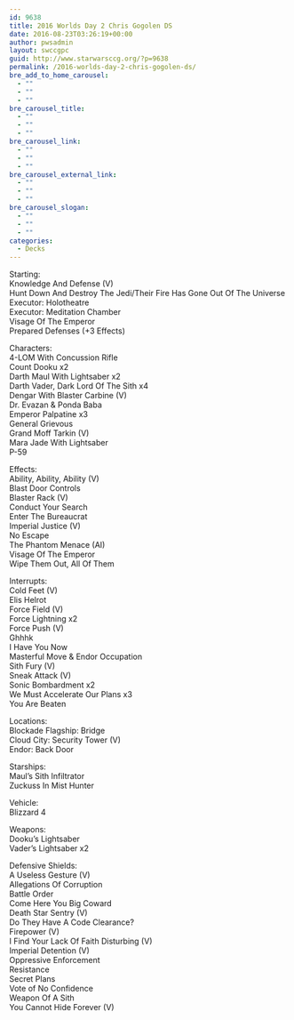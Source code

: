 ```yaml
---
id: 9638
title: 2016 Worlds Day 2 Chris Gogolen DS
date: 2016-08-23T03:26:19+00:00
author: pwsadmin
layout: swccgpc
guid: http://www.starwarsccg.org/?p=9638
permalink: /2016-worlds-day-2-chris-gogolen-ds/
bre_add_to_home_carousel:
  - ""
  - ""
  - ""
bre_carousel_title:
  - ""
  - ""
  - ""
bre_carousel_link:
  - ""
  - ""
  - ""
bre_carousel_external_link:
  - ""
  - ""
  - ""
bre_carousel_slogan:
  - ""
  - ""
  - ""
categories:
  - Decks
---
```

Starting:  
Knowledge And Defense (V)  
Hunt Down And Destroy The Jedi/Their Fire Has Gone Out Of The Universe  
Executor: Holotheatre  
Executor: Meditation Chamber  
Visage Of The Emperor  
Prepared Defenses (+3 Effects)

Characters:  
4-LOM With Concussion Rifle  
Count Dooku x2  
Darth Maul With Lightsaber x2  
Darth Vader, Dark Lord Of The Sith x4  
Dengar With Blaster Carbine (V)  
Dr. Evazan & Ponda Baba  
Emperor Palpatine x3  
General Grievous  
Grand Moff Tarkin (V)  
Mara Jade With Lightsaber  
P-59

Effects:  
Ability, Ability, Ability (V)  
Blast Door Controls  
Blaster Rack (V)  
Conduct Your Search  
Enter The Bureaucrat  
Imperial Justice (V)  
No Escape  
The Phantom Menace (AI)  
Visage Of The Emperor  
Wipe Them Out, All Of Them

Interrupts:  
Cold Feet (V)  
Elis Helrot  
Force Field (V)  
Force Lightning x2  
Force Push (V)  
Ghhhk  
I Have You Now  
Masterful Move & Endor Occupation  
Sith Fury (V)  
Sneak Attack (V)  
Sonic Bombardment x2  
We Must Accelerate Our Plans x3  
You Are Beaten

Locations:  
Blockade Flagship: Bridge  
Cloud City: Security Tower (V)  
Endor: Back Door

Starships:  
Maul&#8217;s Sith Infiltrator  
Zuckuss In Mist Hunter

Vehicle:  
Blizzard 4

Weapons:  
Dooku&#8217;s Lightsaber  
Vader&#8217;s Lightsaber x2

Defensive Shields:  
A Useless Gesture (V)  
Allegations Of Corruption  
Battle Order  
Come Here You Big Coward  
Death Star Sentry (V)  
Do They Have A Code Clearance?  
Firepower (V)  
I Find Your Lack Of Faith Disturbing (V)  
Imperial Detention (V)  
Oppressive Enforcement  
Resistance  
Secret Plans  
Vote of No Confidence  
Weapon Of A Sith  
You Cannot Hide Forever (V)